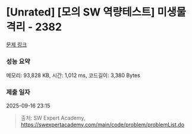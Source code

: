 # [Unrated] [모의 SW 역량테스트] 미생물 격리 - 2382 

[문제 링크](https://swexpertacademy.com/main/code/problem/problemDetail.do?contestProbId=AV597vbqAH0DFAVl) 

### 성능 요약

메모리: 93,828 KB, 시간: 1,012 ms, 코드길이: 3,380 Bytes

### 제출 일자

2025-09-16 23:15



> 출처: SW Expert Academy, https://swexpertacademy.com/main/code/problem/problemList.do